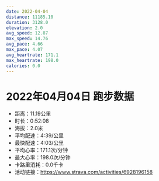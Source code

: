 ```yaml
---
date: 2022-04-04
distance: 11185.10
duration: 3128.0
elevation: 2.0
avg_speed: 12.87
max_speed: 14.76
avg_pace: 4.66
max_pace: 4.07
avg_heartrate: 171.1
max_heartrate: 198.0
calories: 0.0
---
```


# 2022年04月04日 跑步数据

- 距离：11.19公里
- 时长：0:52:08
- 海拔：2.0米
- 平均配速：4:39/公里
- 最快配速：4:03/公里
- 平均心率：171.1次/分钟
- 最大心率：198.0次/分钟
- 卡路里消耗：0.0千卡
- 活动链接：https://www.strava.com/activities/6928196158
